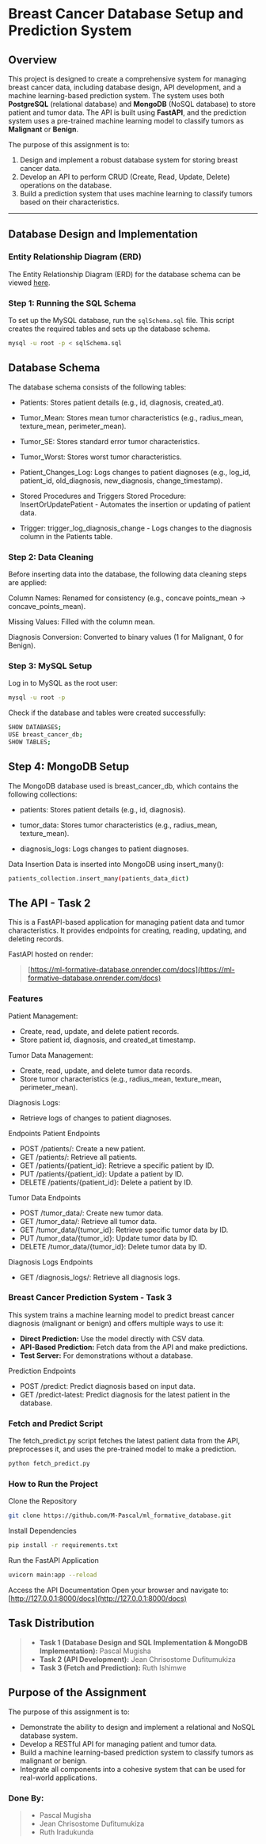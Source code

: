# Breast Cancer Database Setup and Prediction System

## Overview
This project is designed to create a comprehensive system for managing breast cancer data, including database design, API development, and a machine learning-based prediction system. The system uses both **PostgreSQL** (relational database) and **MongoDB** (NoSQL database) to store patient and tumor data. The API is built using **FastAPI**, and the prediction system uses a pre-trained machine learning model to classify tumors as **Malignant** or **Benign**.

The purpose of this assignment is to:
1. Design and implement a robust database system for storing breast cancer data.
2. Develop an API to perform CRUD (Create, Read, Update, Delete) operations on the database.
3. Build a prediction system that uses machine learning to classify tumors based on their characteristics.

---

## Database Design and Implementation

### Entity Relationship Diagram (ERD)
The Entity Relationship Diagram (ERD) for the database schema can be viewed [here](https://github.com/M-Pascal/ml_formative_database/blob/main/ERD/Entity_Relational_Diagram.png).

### Step 1: Running the SQL Schema
To set up the MySQL database, run the `sqlSchema.sql` file. This script creates the required tables and sets up the database schema.

```bash
mysql -u root -p < sqlSchema.sql
```
## Database Schema
The database schema consists of the following tables:
- Patients: Stores patient details (e.g., id, diagnosis, created_at).

- Tumor_Mean: Stores mean tumor characteristics (e.g., radius_mean, texture_mean, perimeter_mean).

- Tumor_SE: Stores standard error tumor characteristics.

- Tumor_Worst: Stores worst tumor characteristics.

- Patient_Changes_Log: Logs changes to patient diagnoses (e.g., log_id, patient_id, old_diagnosis, new_diagnosis, change_timestamp).

- Stored Procedures and Triggers
Stored Procedure: InsertOrUpdatePatient - Automates the insertion or updating of patient data.

- Trigger: trigger_log_diagnosis_change - Logs changes to the diagnosis column in the Patients table.

### **Step 2:** Data Cleaning
Before inserting data into the database, the following data cleaning steps are applied:

Column Names: Renamed for consistency (e.g., concave points_mean → concave_points_mean).

Missing Values: Filled with the column mean.

Diagnosis Conversion: Converted to binary values (1 for Malignant, 0 for Benign).

### **Step 3:** MySQL Setup
Log in to MySQL as the root user:

```bash
mysql -u root -p
```
Check if the database and tables were created successfully:
```bash
SHOW DATABASES;
USE breast_cancer_db;
SHOW TABLES;
```
## **Step 4:** MongoDB Setup
The MongoDB database used is breast_cancer_db, which contains the following collections:

- patients: Stores patient details (e.g., id, diagnosis).

- tumor_data: Stores tumor characteristics (e.g., radius_mean, texture_mean).

- diagnosis_logs: Logs changes to patient diagnoses.

Data Insertion
Data is inserted into MongoDB using insert_many():
```bash
patients_collection.insert_many(patients_data_dict)
```
## The API - Task 2
This is a FastAPI-based application for managing patient data and tumor characteristics. It provides endpoints for creating, reading, updating, and deleting records.

FastAPI hosted on render:
> [https://ml-formative-database.onrender.com/docs](https://ml-formative-database.onrender.com/docs)

### Features
Patient Management:
- Create, read, update, and delete patient records.
- Store patient id, diagnosis, and created_at timestamp.

Tumor Data Management:
- Create, read, update, and delete tumor data records.
- Store tumor characteristics (e.g., radius_mean, texture_mean, perimeter_mean).

Diagnosis Logs:
- Retrieve logs of changes to patient diagnoses.

Endpoints
Patient Endpoints
- POST /patients/: Create a new patient.
- GET /patients/: Retrieve all patients.
- GET /patients/{patient_id}: Retrieve a specific patient by ID.
- PUT /patients/{patient_id}: Update a patient by ID.
- DELETE /patients/{patient_id}: Delete a patient by ID.

Tumor Data Endpoints
- POST /tumor_data/: Create new tumor data.
- GET /tumor_data/: Retrieve all tumor data.
- GET /tumor_data/{tumor_id}: Retrieve specific tumor data by ID.
- PUT /tumor_data/{tumor_id}: Update tumor data by ID.
- DELETE /tumor_data/{tumor_id}: Delete tumor data by ID.

Diagnosis Logs Endpoints
- GET /diagnosis_logs/: Retrieve all diagnosis logs.

### Breast Cancer Prediction System - Task 3
This system trains a machine learning model to predict breast cancer diagnosis (malignant or benign) and offers multiple ways to use it:

- **Direct Prediction:** Use the model directly with CSV data.
- **API-Based Prediction:** Fetch data from the API and make predictions.
- **Test Server:** For demonstrations without a database.

Prediction Endpoints
- POST /predict: Predict diagnosis based on input data.
- GET /predict-latest: Predict diagnosis for the latest patient in the database.

### Fetch and Predict Script
The fetch_predict.py script fetches the latest patient data from the API, preprocesses it, and uses the pre-trained model to make a prediction.
```bash
python fetch_predict.py
```
### How to Run the Project
Clone the Repository
```bash
git clone https://github.com/M-Pascal/ml_formative_database.git
```
Install Dependencies
```bash
pip install -r requirements.txt
```
Run the FastAPI Application
```bash
uvicorn main:app --reload
```
Access the API Documentation
Open your browser and navigate to:
[http://127.0.0.1:8000/docs](http://127.0.0.1:8000/docs)

## Task Distribution
>   - **Task 1 (Database Design and SQL Implementation & MongoDB Implementation):** Pascal Mugisha
>    - **Task 2 (API Development):** Jean Chrisostome Dufitumukiza
>    - **Task 3 (Fetch and Prediction):** Ruth Ishimwe

## Purpose of the Assignment
The purpose of this assignment is to:

- Demonstrate the ability to design and implement a relational and NoSQL database system.
- Develop a RESTful API for managing patient and tumor data.
- Build a machine learning-based prediction system to classify tumors as malignant or benign.
- Integrate all components into a cohesive system that can be used for real-world applications.

### **Done By:**
>   - Pascal Mugisha
>    - Jean Chrisostome Dufitumukiza
>   - Ruth Iradukunda
